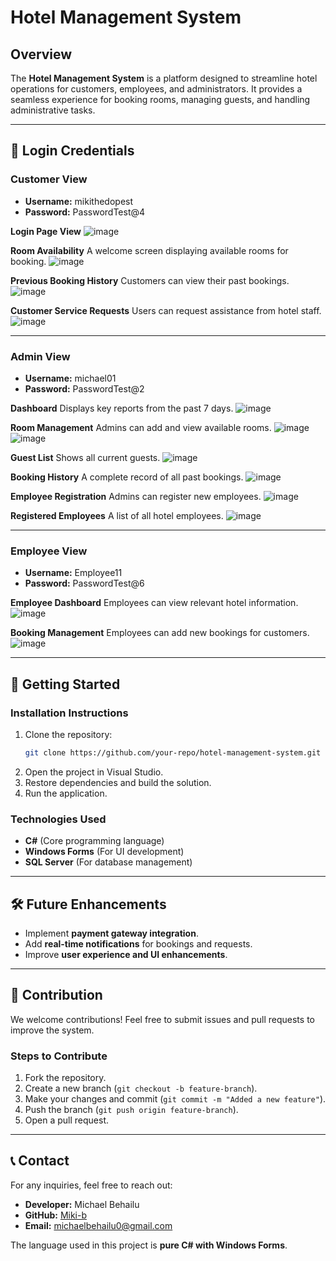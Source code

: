 # Hotel Management System

## Overview

The **Hotel Management System** is a platform designed to streamline hotel operations for customers, employees, and administrators. It provides a seamless experience for booking rooms, managing guests, and handling administrative tasks.

---

## 🔑 Login Credentials

### **Customer View**

- **Username:** mikithedopest
- **Password:** PasswordTest\@4

**Login Page View**
![image](https://github.com/user-attachments/assets/6b5aa288-5359-4a11-a791-29ab2c747541)

**Room Availability**
A welcome screen displaying available rooms for booking.
![image](https://github.com/user-attachments/assets/48eb3c0b-c4e7-4c93-bc9f-f156d8031554)

**Previous Booking History**
Customers can view their past bookings.
![image](https://github.com/user-attachments/assets/5b1c5f5b-b61b-4675-8cca-711383a6ae9f)

**Customer Service Requests**
Users can request assistance from hotel staff.
![image](https://github.com/user-attachments/assets/af8494ea-5dda-4b7c-b9e1-25fcd4612a4d)

---

### **Admin View**

- **Username:** michael01
- **Password:** PasswordTest\@2

**Dashboard**
Displays key reports from the past 7 days.
![image](https://github.com/user-attachments/assets/90f14eb2-ecfd-4722-af97-9baca94ea7a4)

**Room Management**
Admins can add and view available rooms.
![image](https://github.com/user-attachments/assets/4010beec-b797-4c7c-a474-5f4d16c5aa7c)
![image](https://github.com/user-attachments/assets/645cf343-459d-460b-8d9e-455384aa83e2)

**Guest List**
Shows all current guests.
![image](https://github.com/user-attachments/assets/33505011-52fe-4a37-8dfd-3249f29b1b6b)

**Booking History**
A complete record of all past bookings.
![image](https://github.com/user-attachments/assets/ff5619f2-6ab2-411d-bb27-d8681cce0c95)

**Employee Registration**
Admins can register new employees.
![image](https://github.com/user-attachments/assets/76d5ea82-d80b-4665-88c4-1ce271695c9c)

**Registered Employees**
A list of all hotel employees.
![image](https://github.com/user-attachments/assets/2bfdcf6c-104b-4617-81bb-03c04898d4e1)

---

### **Employee View**

- **Username:** Employee11
- **Password:** PasswordTest\@6

**Employee Dashboard**
Employees can view relevant hotel information.
![image](https://github.com/user-attachments/assets/e5d52fcf-20ea-4b6f-aa66-ba9a74fc1726)

**Booking Management**
Employees can add new bookings for customers.
![image](https://github.com/user-attachments/assets/d1c8fb11-20dd-4942-b822-0dc93155f149)

---

## 🚀 Getting Started

### **Installation Instructions**

1. Clone the repository:
   ```sh
   git clone https://github.com/your-repo/hotel-management-system.git
   ```
2. Open the project in Visual Studio.
3. Restore dependencies and build the solution.
4. Run the application.

### **Technologies Used**

- **C#** (Core programming language)
- **Windows Forms** (For UI development)
- **SQL Server** (For database management)

---

## 🛠 Future Enhancements

- Implement **payment gateway integration**.
- Add **real-time notifications** for bookings and requests.
- Improve **user experience and UI enhancements**.

---

## 🤝 Contribution

We welcome contributions! Feel free to submit issues and pull requests to improve the system.

### **Steps to Contribute**

1. Fork the repository.
2. Create a new branch (`git checkout -b feature-branch`).
3. Make your changes and commit (`git commit -m "Added a new feature"`).
4. Push the branch (`git push origin feature-branch`).
5. Open a pull request.

---


## 📞 Contact

For any inquiries, feel free to reach out:

- **Developer:** Michael Behailu
- **GitHub:** [Miki-b](https://github.com/Miki-b)
- **Email:** [michaelbehailu0@gmail.com](mailto:michaelbehailu0@gmail.com)

The language used in this project is **pure C# with Windows Forms**.

